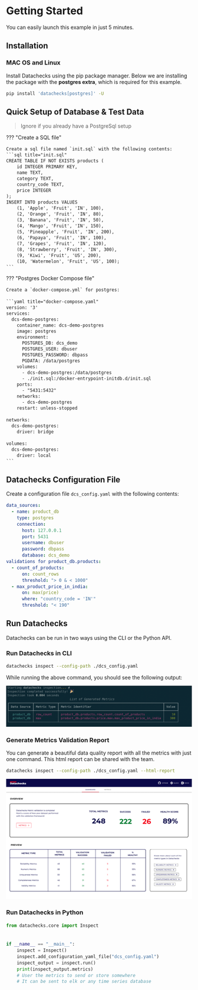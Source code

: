 # **Getting Started**

You can easily launch this example in just 5 minutes.

## Installation

### MAC OS and Linux

Install Datachecks using the pip package manager.
Below we are installing the package with the **postgres extra**, which is required for this example.

```bash
pip install 'datachecks[postgres]' -U
```
## Quick Setup of Database & Test Data
> Ignore if you already have a PostgreSql setup

??? "Create a SQL file"

    Create a sql file named `init.sql` with the following contents:
    ```sql title="init.sql"
    CREATE TABLE IF NOT EXISTS products (
        id INTEGER PRIMARY KEY,
        name TEXT,
        category TEXT,
        country_code TEXT,
        price INTEGER
    );
    INSERT INTO products VALUES
        (1, 'Apple', 'Fruit', 'IN', 100),
        (2, 'Orange', 'Fruit', 'IN', 80),
        (3, 'Banana', 'Fruit', 'IN', 50),
        (4, 'Mango', 'Fruit', 'IN', 150),
        (5, 'Pineapple', 'Fruit', 'IN', 200),
        (6, 'Papaya', 'Fruit', 'IN', 100),
        (7, 'Grapes', 'Fruit', 'IN', 120),
        (8, 'Strawberry', 'Fruit', 'IN', 300),
        (9, 'Kiwi', 'Fruit', 'US', 200),
        (10, 'Watermelon', 'Fruit', 'US', 100);
    ```

??? "Postgres Docker Compose file"


    Create a `docker-compose.yml` for postgres:

    ```yaml title="docker-compose.yaml"
    version: '3'
    services:
      dcs-demo-postgres:
        container_name: dcs-demo-postgres
        image: postgres
        environment:
          POSTGRES_DB: dcs_demo
          POSTGRES_USER: dbuser
          POSTGRES_PASSWORD: dbpass
          PGDATA: /data/postgres
        volumes:
          - dcs-demo-postgres:/data/postgres
          - ./init.sql:/docker-entrypoint-initdb.d/init.sql
        ports:
          - "5431:5432"
        networks:
          - dcs-demo-postgres
        restart: unless-stopped

    networks:
      dcs-demo-postgres:
        driver: bridge

    volumes:
      dcs-demo-postgres:
        driver: local
    ```

## Datachecks Configuration File

Create a configuration file `dcs_config.yaml` with the following contents:

```yaml title="dcs_config.yaml"
data_sources:
  - name: product_db
    type: postgres
    connection:
      host: 127.0.0.1
      port: 5431
      username: dbuser
      password: dbpass
      database: dcs_demo
validations for product_db.products:
  - count_of_products:
      on: count_rows
      threshold: "> 0 & < 1000"
  - max_product_price_in_india:
      on: max(price)
      where: "country_code = 'IN'"
      threshold: "< 190"
```

## Run Datachecks

Datachecks can be run in two ways using the CLI or the Python API.

### Run Datachecks in CLI

```bash
datachecks inspect --config-path ./dcs_config.yaml
```

While running the above command, you should see the following output:

![Getting Started](assets/datachecks_getting_started_cli.png)

### Generate Metrics Validation Report

You can generate a beautiful data quality report with all the metrics with just one command.
This html report can be shared with the team.

```bash
datachecks inspect --config-path ./dcs_config.yaml --html-report
```
![Getting Started](assets/datachecks_dashboard.png)

### Run Datachecks in Python

```python
from datachecks.core import Inspect


if __name__ == "__main__":
    inspect = Inspect()
    inspect.add_configuration_yaml_file("dcs_config.yaml")
    inspect_output = inspect.run()
    print(inspect_output.metrics)
    # User the metrics to send or store somewhere
    # It can be sent to elk or any time series database
```
